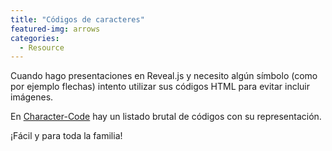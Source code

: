 ```yaml
---
title: "Códigos de caracteres"
featured-img: arrows
categories: 
  - Resource
---
```


Cuando hago presentaciones en Reveal.js y necesito algún símbolo (como por ejemplo flechas) intento utilizar sus códigos HTML para evitar incluir imágenes.

En [Character-Code](http://character-code.com/) hay un listado brutal de códigos con su representación.

¡Fácil y para toda la familia!
